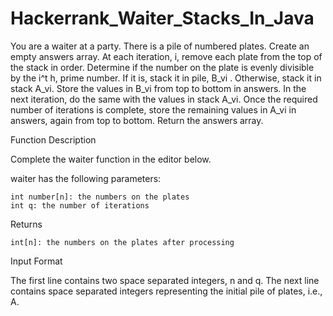 # Hackerrank_Waiter_Stacks_In_Java

You are a waiter at a party. There is a pile of numbered plates. Create an empty answers array. At each iteration, i, remove each plate from the top of the stack in order. Determine if the number on the plate is evenly divisible by the i^t h, prime number. If it is, stack it in pile, B_vi . Otherwise, stack it in stack A_vi. Store the values in B_vi from top to bottom in answers. In the next iteration, do the same with the values in stack A_vi. Once the required number of iterations is complete, store the remaining values in A_vi in answers, again from top to bottom. Return the answers array. 

Function Description

Complete the waiter function in the editor below.

waiter has the following parameters:

    int number[n]: the numbers on the plates
    int q: the number of iterations

Returns

    int[n]: the numbers on the plates after processing

Input Format

The first line contains two space separated integers, n and q.
The next line contains space separated integers representing the initial pile of plates, i.e., A.
